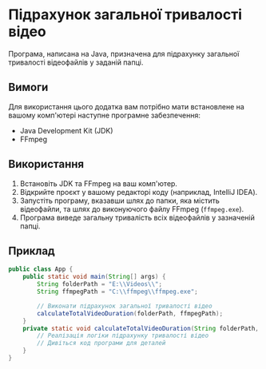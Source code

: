 # Підрахунок загальної тривалості відео

Програма, написана на Java, призначена для підрахунку загальної тривалості відеофайлів у заданій папці.

## Вимоги

Для використання цього додатка вам потрібно мати встановлене на вашому комп'ютері наступне програмне забезпечення:

- Java Development Kit (JDK)
- FFmpeg

## Використання

1. Встановіть JDK та FFmpeg на ваш комп'ютер.
2. Відкрийте проєкт у вашому редакторі коду (наприклад, IntelliJ IDEA).
3. Запустіть програму, вказавши шлях до папки, яка містить відеофайли, та шлях до виконуючого файлу FFmpeg (`ffmpeg.exe`).
4. Програма виведе загальну тривалість всіх відеофайлів у зазначеній папці.

## Приклад

```java
public class App {
    public static void main(String[] args) {
        String folderPath = "E:\\Videos\\";
        String ffmpegPath = "C:\\ffmpeg\\ffmpeg.exe";

        // Виконати підрахунок загальної тривалості відео
        calculateTotalVideoDuration(folderPath, ffmpegPath);
    }
    private static void calculateTotalVideoDuration(String folderPath, String ffmpegPath) {
        // Реалізація логіки підрахунку тривалості відео
        // Дивіться код програми для деталей
    }
}
